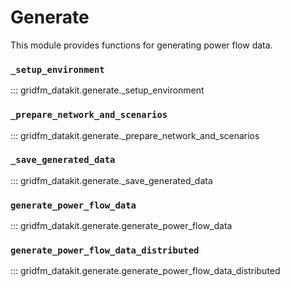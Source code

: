# Generate

This module provides functions for generating power flow data.

### `_setup_environment`

::: gridfm_datakit.generate._setup_environment

### `_prepare_network_and_scenarios`

::: gridfm_datakit.generate._prepare_network_and_scenarios

### `_save_generated_data`

::: gridfm_datakit.generate._save_generated_data

### `generate_power_flow_data`

::: gridfm_datakit.generate.generate_power_flow_data

### `generate_power_flow_data_distributed`

::: gridfm_datakit.generate.generate_power_flow_data_distributed
